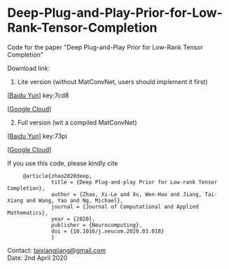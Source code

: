 # Deep-Plug-and-Play-Prior-for-Low-Rank-Tensor-Completion
Code for the paper "Deep Plug-and-Play Prior for Low-Rank Tensor Completion"

Download link:
1. Lite version (without MatConvNet, users should implement it first)

[[Baidu Yun](https://pan.baidu.com/s/1Gs-wD8Du8Ic8-NKonYETEg)] key:7cd8

[[Google Cloud](https://drive.google.com/drive/folders/1ExDi4fjJIM19L9WNG9xSHF-xD7svoKxt?usp=sharing)] 

2. Full version (wit a compiled MatConvNet)

[[Baidu Yun](https://pan.baidu.com/s/14NC7rEgJ26XVZ5UaAsAJbA)] key:73pi

[[Google Cloud](https://drive.google.com/file/d/1GVPgeO0MTc8Ci9fQPwIKtlNpUGSv-Gs-/view?usp=sharing)] 


If you use this code, please kindly cite

         @article{zhao2020deep,
                  title = {Deep Plug-and-play Prior for Low-rank Tensor Completion},
                  author = {Zhao, Xi-Le and Xu, Wen-Hao and Jiang, Tai-Xiang and Wang, Yao and Ng, Michael},
                  journal = {Journal of Computational and Applied Mathematics},
                  year = {2020},
                  publisher = {Neurocomputing},
                  doi = {10.1016/j.neucom.2020.03.018}
                  }
                  
Contact: taixiangjiang@gmail.com\
Date: 2nd April 2020
